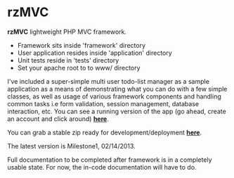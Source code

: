 rzMVC
======

<b>rzMVC</b> lightweight PHP MVC framework.  
<ul>
<li>Framework sits inside 'framework' directory</li>
<li>User application resides inside 'application' directory</li>
<li>Unit tests reside in 'tests' directory</li>
<li>Set your apache root to to www/ directory</li>
</ul>


I've included a super-simple multi user todo-list manager as a sample application as a means of demonstrating
what you can do with a few simple classes, as well as usage of various framework components and handling common 
tasks i.e form validation, session management, database interaction, etc. You can see a running version of the 
app (go ahead, create an account and click around) <a href="http://mvctest.russellz.com"><b>here</b></a>.


You can grab a stable zip ready for development/deployment <a href="http://mvc.russellz.com/files/rzmvc_m1_20130214.zip"><b>here</b></a>.

The latest version is Milestone1, 02/14/2013.


Full documentation to be completed after framework is in a completely usable state.  For now, the in-code
documentation will have to do.
